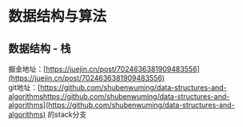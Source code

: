 # 数据结构与算法

## 数据结构 - 栈
掘金地址：[https://juejin.cn/post/7024636381909483556](https://juejin.cn/post/7024636381909483556)  
git地址：[https://github.com/shubenwuming/data-structures-and-algorithmshttps://github.com/shubenwuming/data-structures-and-algorithms](https://github.com/shubenwuming/data-structures-and-algorithms) 的stack分支
